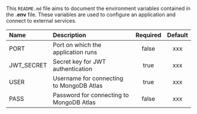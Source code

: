 This `README.md` file aims to document the environment variables contained in the **.env** file. These variables are used to configure an application and connect to external services.

| Name       | Description                                        | Required | Default |
|:-----------|:---------------------------------------------------|:--------:|:-------:|
| PORT       | Port on which the application runs                 |  false   |   xxx   |
| JWT_SECRET | Secret key for JWT authentication                  |   true   |   xxx   |
| USER       | Username for connecting to MongoDB Atlas           |   true   |   xxx   |
| PASS       | Password for connecting to MongoDB Atlas           |  false   |   xxx   |
